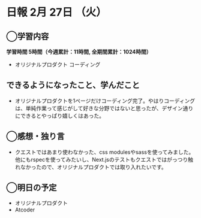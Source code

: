 # 日報  2月 27日 （火）

## ◯学習内容

**学習時間  5時間（今週累計：11時間, 全期間累計：1024時間）**

- オリジナルプロダクト コーディング

## できるようになったこと、学んだこと

- オリジナルプロダクトを1ページだけコーディング完了。やはりコーディングは、単純作業って感じがして好きな分野ではないと思ったが、デザイン通りにできるとやっぱり嬉しくはあった。

## ◯感想・独り言

- クエストではあまり使わなかった、css modulesやsassを使ってみました。他にもrspecを使ってみたいし、Next.jsのテストもクエストではがっつり触れなかったので、オリジナルプロダクトでは取り入れたいです。

## ◯明日の予定

- オリジナルプロダクト
- Atcoder
